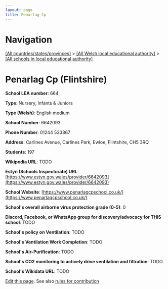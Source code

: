 ```yaml
---
layout: page
title: Penarlag Cp
---
```

# Navigation

[[All countries/states/provinces]](../../..) > [[All Welsh local educational authority]](../..) > [[All schools in local educational authority]](..)

# Penarlag Cp (Flintshire)

**School LEA number**: 664

**Type**: Nursery, Infants & Juniors

**Type (Welsh)**: English medium

**School Number**: 6642093

**Phone Number**: 01244 533867

**Address**: Carlines Avenue, Carlines Park, Ewloe, Flintshire, CH5 3RQ

**Students**: 197

**Wikipedia URL**: TODO

**Estyn (Schools Inspectorate) URL**: [https://www.estyn.gov.wales/provider/6642093](https://www.estyn.gov.wales/provider/6642093)

**School Website**: [https://www.penarlagcpschool.co.uk/](https://www.penarlagcpschool.co.uk/)

**School's overall airborne virus protection grade (0-5)**: 0

**Discord, Facebook, or WhatsApp group for discovery/advocacy for THIS school**: TODO

**School's policy on Ventilation**: TODO

**School's Ventilation Work Completion**: TODO

**School's Air-Purification**: TODO

**School's CO2 monitoring to actively drive ventilation and filtration**: TODO

**School's Wikidata URL**: TODO




[Edit this page](https://github.com/VentilationProject/Wales/edit/prif/./Flintshire/Penarlag_Cp.md). See also [rules for contribution](../../../contribution-rules/)